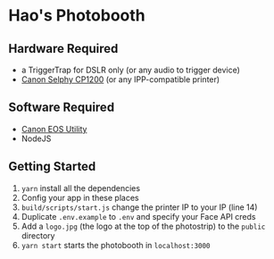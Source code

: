 # Hao's Photobooth

## Hardware Required 
* a TriggerTrap for DSLR only (or any audio to trigger device)
* [Canon Selphy CP1200](https://www.amazon.com/Canon-Selphy-CP1200-Wireless-Printer/dp/B0195JC9D2) (or any IPP-compatible printer)

## Software Required
* [Canon EOS Utility](https://www.usa.canon.com/internet/portal/us/home/support/self-help-center/eos-utility)
* NodeJS

## Getting Started
1. `yarn` install all the dependencies
1. Config your app in these places
1. `build/scripts/start.js` change the printer IP to your IP (line 14)
1. Duplicate `.env.example` to `.env` and specify your Face API creds
1. Add a `logo.jpg` (the logo at the top of the photostrip) to the `public` directory
2. `yarn start` starts the photobooth in `localhost:3000`
